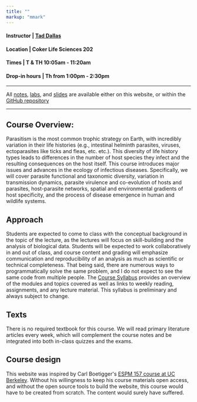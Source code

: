```yaml
---
title: ""
markup: "mmark"
---
```


  


 
#### Instructor | [Tad Dallas](https://taddallas.github.io)  
#### Location   |   Coker Life Sciences 202
#### Times      |  T & TH 10:05am - 11:20am     
#### Drop-in hours |  Th from 1:00pm - 2:30pm  

---

All [notes](https://github.com/dallasLab/diseaseEcology/tree/master/content/pdfNotes), [labs](https://github.com/dallasLab/diseaseEcology/tree/master/content/lab), and [slides](https://github.com/dallasLab/diseaseEcology/tree/master/content/code) are available either on this website, or within the [GitHub repository](https://github.com/dallaslab/diseaseEcology)


--- 

## Course Overview:


Parasitism is the most common trophic strategy on Earth, with incredibly variation in their life histories (e.g., intestinal helminth parasites, viruses, ectoparasites like ticks and fleas, etc. etc.). This diversity of life history types leads to differences in the number of host species they infect and the resulting consequences on the host itself. This course introduces major issues and advances in the ecology of infectious diseases. Specifically, we will cover parasite functional and taxonomic diversity, variation in transmission dynamics, parasite virulence and co-evolution of hosts and parasites, host-parasite networks, spatial and environmental gradients of host specificity, and the process of disease emergence in human and wildlife systems. 




## Approach

Students are expected to come to class with the conceptual background in the topic of the lecture, as the lectures will focus on skill-building and the analysis of biological data. Students will be expected to work collaboratively in and out of class, and course content and grading will emphasize communication and reproducibility of an analysis as much as scientific or technical completeness. That being said, there are numerous ways to programmatically solve the same problem, and I do not expect to see the same code from multiple people. The [Course Syllabus](/syllabus/) provides an overview of the modules and topics covered as well as links to weekly reading, assignments, and any lecture material. This syllabus is preliminary and always subject to change.





## Texts

There is no required textbook for this course. We will read primary literature articles every week, which will complement the course notes and be integrated into both in-class quizzes and the exams. 





## Course design

This website was inspired by Carl Boetigger's [ESPM 157 course at UC Berkeley](https://espm-157.carlboettiger.info/). Without his willingness to keep his course materials open access, and without the open source tools to build the website, this course would have to be created from scratch. The content would surely have suffered. 



<!-- Google tag (gtag.js) -->
<script async src="https://www.googletagmanager.com/gtag/js?id=G-ZP9LD1Z55D"></script>
<script>
  window.dataLayer = window.dataLayer || [];
  function gtag(){dataLayer.push(arguments);}
  gtag('js', new Date());

  gtag('config', 'G-ZP9LD1Z55D');
</script>